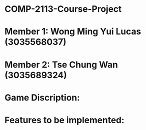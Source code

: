 # COMP-2113-Course-Project
# Member 1: Wong Ming Yui Lucas (3035568037)
# Member 2: Tse Chung Wan (3035689324)

# Game Discription:

# Features to be implemented:
